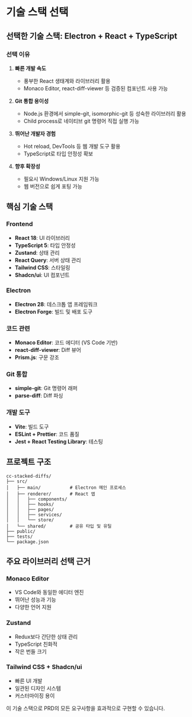# 기술 스택 선택

## 선택한 기술 스택: Electron + React + TypeScript

### 선택 이유

1. **빠른 개발 속도**
   - 풍부한 React 생태계와 라이브러리 활용
   - Monaco Editor, react-diff-viewer 등 검증된 컴포넌트 사용 가능

2. **Git 통합 용이성**
   - Node.js 환경에서 simple-git, isomorphic-git 등 성숙한 라이브러리 활용
   - Child process로 네이티브 git 명령어 직접 실행 가능

3. **뛰어난 개발자 경험**
   - Hot reload, DevTools 등 웹 개발 도구 활용
   - TypeScript로 타입 안정성 확보

4. **향후 확장성**
   - 필요시 Windows/Linux 지원 가능
   - 웹 버전으로 쉽게 포팅 가능

## 핵심 기술 스택

### Frontend
- **React 18**: UI 라이브러리
- **TypeScript 5**: 타입 안정성
- **Zustand**: 상태 관리
- **React Query**: 서버 상태 관리
- **Tailwind CSS**: 스타일링
- **Shadcn/ui**: UI 컴포넌트

### Electron
- **Electron 28**: 데스크톱 앱 프레임워크
- **Electron Forge**: 빌드 및 배포 도구

### 코드 관련
- **Monaco Editor**: 코드 에디터 (VS Code 기반)
- **react-diff-viewer**: Diff 뷰어
- **Prism.js**: 구문 강조

### Git 통합
- **simple-git**: Git 명령어 래퍼
- **parse-diff**: Diff 파싱

### 개발 도구
- **Vite**: 빌드 도구
- **ESLint + Prettier**: 코드 품질
- **Jest + React Testing Library**: 테스팅

## 프로젝트 구조

```
cc-stacked-diffs/
├── src/
│   ├── main/           # Electron 메인 프로세스
│   ├── renderer/       # React 앱
│   │   ├── components/
│   │   ├── hooks/
│   │   ├── pages/
│   │   ├── services/
│   │   └── store/
│   └── shared/         # 공유 타입 및 유틸
├── public/
├── tests/
└── package.json
```

## 주요 라이브러리 선택 근거

### Monaco Editor
- VS Code와 동일한 에디터 엔진
- 뛰어난 성능과 기능
- 다양한 언어 지원

### Zustand
- Redux보다 간단한 상태 관리
- TypeScript 친화적
- 작은 번들 크기

### Tailwind CSS + Shadcn/ui
- 빠른 UI 개발
- 일관된 디자인 시스템
- 커스터마이징 용이

이 기술 스택으로 PRD의 모든 요구사항을 효과적으로 구현할 수 있습니다.